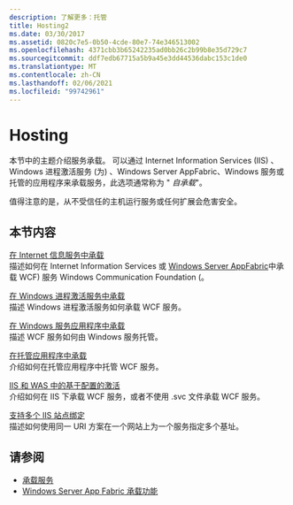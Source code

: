 ```yaml
---
description: 了解更多：托管
title: Hosting2
ms.date: 03/30/2017
ms.assetid: 0820c7e5-0b50-4cde-80e7-74e346513002
ms.openlocfilehash: 4371cbb3b65242235ad0bb26c2b99b8e35d729c7
ms.sourcegitcommit: ddf7edb67715a5b9a45e3dd44536dabc153c1de0
ms.translationtype: MT
ms.contentlocale: zh-CN
ms.lasthandoff: 02/06/2021
ms.locfileid: "99742961"
---
```

# <a name="hosting"></a>Hosting

本节中的主题介绍服务承载。 可以通过 Internet Information Services (IIS) 、Windows 进程激活服务 (为) 、Windows Server AppFabric、Windows 服务或托管的应用程序来承载服务，此选项通常称为 " *自承载*"。  
  
 值得注意的是，从不受信任的主机运行服务或任何扩展会危害安全。  
  
## <a name="in-this-section"></a>本节内容  

 [在 Internet 信息服务中承载](hosting-in-internet-information-services.md)  
 描述如何在 Internet Information Services 或 [Windows Server AppFabric](/previous-versions/appfabric/ff384253(v=azure.10))中承载 WCF) 服务 Windows Communication Foundation (。  
  
 [在 Windows 进程激活服务中承载](hosting-in-windows-process-activation-service.md)  
 描述 Windows 进程激活服务如何承载 WCF 服务。  
  
 [在 Windows 服务应用程序中承载](hosting-in-a-windows-service-application.md)  
 描述 WCF 服务如何由 Windows 服务托管。  
  
 [在托管应用程序中承载](hosting-in-a-managed-application.md)  
 介绍如何在托管应用程序中托管 WCF 服务。  
  
 [IIS 和 WAS 中的基于配置的激活](configuration-based-activation-in-iis-and-was.md)  
 介绍如何在 IIS 下承载 WCF 服务，或者不使用 .svc 文件承载 WCF 服务。  
  
 [支持多个 IIS 站点绑定](supporting-multiple-iis-site-bindings.md)  
 描述如何使用同一 URI 方案在一个网站上为一个服务指定多个基址。  
  
## <a name="see-also"></a>请参阅

- [承载服务](../hosting-services.md)
- [Windows Server App Fabric 承载功能](/previous-versions/appfabric/ee677189(v=azure.10))
